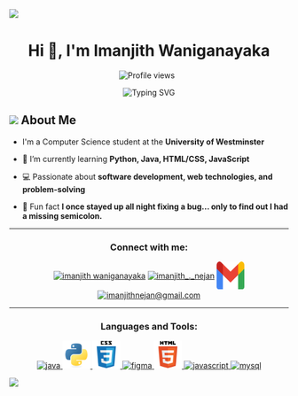 <!--horizontal divider(gradiant)-->
<img src="https://user-images.githubusercontent.com/73097560/115834477-dbab4500-a447-11eb-908a-139a6edaec5c.gif">
<h1 align="center">Hi 👋, I'm Imanjith Waniganayaka</h1>
<p align="center">
  <img src="https://komarev.com/ghpvc/?username=ImanjithWaniganayaka&color=blueviolet" alt="Profile views" />
  &nbsp;

</p>
<div align="center" style="border: px solid #000000;>

[![Typing SVG](https://readme-typing-svg.herokuapp.com?font=Robot-Bold&size=30&color=&center=true&vCenter=true&width=900&height=110&lines=Welcome+to+my+Github;Computer+Science+Student;Programmer;Web+Designer;web+developer)](https://git.io/typing-svg)
</div>

## <picture><img src = "https://github.com/7oSkaaa/7oSkaaa/blob/main/Images/about_me.gif?raw=true" width = 50px></picture> About Me
- I'm a Computer Science student at the **University of Westminster**

- 🌱 I’m currently learning **Python, Java, HTML/CSS, JavaScript**

- 💻 Passionate about **software development, web technologies, and problem-solving**


- 🧠 Fun fact **I once stayed up all night fixing a bug... only to find out I had a missing semicolon.**
---

<h3 align="center">Connect with me:</h3>
<p align="center">
<a href="[www.linkedin.com/in/imanjith-waniganayaka](https://www.linkedin.com/in/imanjith-waniganayaka/)" target="blank"><img align="center" src="https://github.com/Scar1109/skill-icons/blob/main/icons/LinkedIn.svg" alt="imanjith waniganayaka" height="50" width="50" /></a>
<a href="https://instagram.com/imanjith_._nejan" target="blank"><img align="center" src="https://raw.githubusercontent.com/rahuldkjain/github-profile-readme-generator/master/src/images/icons/Social/instagram.svg" alt="imanjith_._nejan" height="50" width="50" /></a>
<a href="mailto:imanjithnejan@email.com" target="blank"><img align="center" src="https://raw.githubusercontent.com/ashu-guo/ashu-guo/master/assets/gmail.svg" alt="imanjithnejan@gmail.com" height="50" width="50" /></a>
<a href="https://github.com/ImanjithWaniganayaka" target="blank"><img align="center" src="https://upload.wikimedia.org/wikipedia/commons/thumb/a/ae/Github-desktop-logo-symbol.svg/1024px-Github-desktop-logo-symbol.svg.png" alt="imanjithnejan@gmail.com" height="50" width="50" /></a>

</p>

---
<h3 align="center">Languages and Tools:</h3>
<p align="center">  <a href="https://www.java.com" target="_blank" rel="noreferrer"> <img src="https://github.com/Scar1109/skill-icons/blob/main/icons/Java-Dark.svg" alt="java" width="50" height="50"/> </a><a href="https://www.python.org" target="_blank" rel="noreferrer"> <img src="https://raw.githubusercontent.com/devicons/devicon/master/icons/python/python-original.svg" alt="python" width="50" height="50"/> </a><a href="https://www.w3schools.com/css/" target="_blank" rel="noreferrer"> <img src="https://raw.githubusercontent.com/devicons/devicon/master/icons/css3/css3-original-wordmark.svg" alt="css3" width="50" height="50"/> </a> <a href="https://www.figma.com/" target="_blank" rel="noreferrer"> <img src="https://www.vectorlogo.zone/logos/figma/figma-icon.svg" alt="figma" width="50" height="50"/> </a> <a href="https://www.w3.org/html/" target="_blank" rel="noreferrer"> <img src="https://raw.githubusercontent.com/devicons/devicon/master/icons/html5/html5-original-wordmark.svg" alt="html5" width="50" height="50"/> </a>  <a href="https://developer.mozilla.org/en-US/docs/Web/JavaScript" target="_blank" rel="noreferrer"> <img src="https://github.com/Scar1109/skill-icons/blob/main/icons/JavaScript.svg" alt="javascript" width="50" height="50"/> </a> <a href="https://www.mysql.com/" target="_blank" rel="noreferrer"> <img src="https://github.com/Scar1109/skill-icons/blob/main/icons/MySQL-Dark.svg" alt="mysql" width="50" height="50"/> </a> </p>
<!--horizontal divider(gradiant)-->
<img src="https://user-images.githubusercontent.com/73097560/115834477-dbab4500-a447-11eb-908a-139a6edaec5c.gif">

